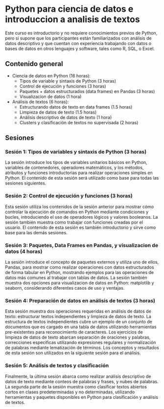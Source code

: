 # Python para ciencia de datos e introduccion a analisis de textos

Este curso es introductorio y no requiere conocimientos previos de Python, pero si supone que los participantes están familiarizados con análisis de datos descriptivo y que cuentan con experiencia trabajando con datos o bases de datos en otros lenguajes y software, tales como R, SQL, o Excel.

## Contenido general

- Ciencia de datos en Python (16 horas):
    -	Tipos de variable y sintaxis de Python (3 horas)
    -	Control de ejecución y funciones (3 horas)
    -	Paquetes + datos estructurados (data frames) en Pandas (3 horas)
    -	Visualizacion de datos (1 hora)
- Análisis de textos (6 horas):
    -	Estructurando datos de texto en data frames (1.5 horas)
    -	Limpieza de datos de texto (1.5 horas)
    -	Análisis descriptivo de datos de texto (1 hora)
    -	Clusters y clasificación de textos no supervisada (2 horas)

## Sesiones

### Sesión 1: Tipos de variables y sintaxis de Python (3 horas)

La sesión introduce los tipos de variables unitarios básicos en Python, variables de contenedores, operadores matemáticos, y los métodos, atributos y funciones introductorias para realizar operaciones simples en Python. El contenido de esta sesión será utilizado como base para todas las sesiones siguientes.

### Sesión 2: Control de ejecución y funciones (3 horas)

Esta sesión utiliza los contenidos de la sesión anterior para mostrar cómo controlar la ejecución de comandos en Python mediante condiciones y bucles, introduciendo el uso de operadores lógicos y valores booleanos. La sesión también muestra como trabajar con funciones creadas por el usuario. El contenido de esta sesión es también introductorio y sirve como base para las demás sesiones.

### Sesión 3: Paquetes, Data Frames en Pandas, y visualizacion de datos (4 horas)

La sesión introduce el concepto de paquetes externos y utiliza uno de ellos, Pandas, para mostrar como realizar operaciones con datos estructurados de forma tabular en Python, mostrando ejemplos para las operaciones de datos más comunes al trabajar con tablas de datos. La sesión también muestra dos opciones para visualizacion de datos en Python: matplotlib y seaborn, considerando diferentes casos de uso y ventajas.

### Sesión 4: Preparación de datos en análisis de textos (3 horas)

Esta sesión muestra dos operaciones requeridas en análisis de datos de texto: estructurar textos independientes y limpieza de datos de texto. La estructura de textos independientes cubre un ejemplo de un conjunto de documentos que es cargado en una tabla de datos utilizando herramientas pre-existentes para reconocimiento de caracteres. Los ejercicios de limpieza de datos de texto abarcan separación de oraciones y palabras, correcciones especificas utilizando expresiones regulares y normalización de palabras mediante lematización de términos. Los conceptos y resultados de esta sesión son utilizados en la siguiente sesión para el análisis.

### Sesión 5: Análisis de textos y clasificación

Finalmente, la última sesión abarca como realizar análisis descriptivo de datos de texto mediante conteos de palabras y frases, y nubes de palabras. La segunda parte de la sesión muestra como clasificar textos abiertos cortos en clases predeterminadas y no determinadas, utilizando herramientas y paquetes disponibles en Python para clasificación y análisis de textos.
